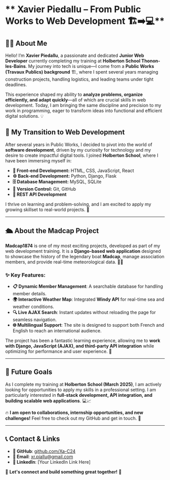 # ** Xavier Piedallu – From Public Works to Web Development 🏗️➡️💻**

## **👨‍💻 About Me**

Hello! I’m **Xavier Piedallu**, a passionate and dedicated **Junior Web Developer** currently completing my training at **Holberton School Thonon-les-Bains**. My journey into tech is unique—I come from a **Public Works (Travaux Publics) background** 🏗️, where I spent several years managing construction projects, handling logistics, and leading teams under tight deadlines.

This experience shaped my ability to **analyze problems, organize efficiently, and adapt quickly**—all of which are crucial skills in web development. Today, I am bringing the same discipline and precision to my work in programming, eager to transform ideas into functional and efficient digital solutions. 💡

## **🌟 My Transition to Web Development**

After several years in Public Works, I decided to pivot into the world of **software development**, driven by my curiosity for technology and my desire to create impactful digital tools. I joined **Holberton School**, where I have been immersing myself in:

- **🎨 Front-end Development:** HTML, CSS, JavaScript, React
- **⚙️ Back-end Development:** Python, Django, Flask
- **🗄️ Database Management:** MySQL, SQLite
- **🔄 Version Control:** Git, GitHub
- **🔗 REST API Development**

I thrive on learning and problem-solving, and I am excited to apply my growing skillset to real-world projects. 🚀

---

## **🛳️ About the Madcap Project**

**Madcap1874** is one of my most exciting projects, developed as part of my web development training. It is a **Django-based web application** designed to showcase the history of the legendary boat **Madcap**, manage association members, and provide real-time meteorological data. 🌊⚓

### **✨ Key Features:**
- **📋 Dynamic Member Management**: A searchable database for handling member details.
- **🌍 Interactive Weather Map**: Integrated **Windy API** for real-time sea and weather conditions.
- **🔍 Live AJAX Search**: Instant updates without reloading the page for seamless navigation.
- **🌐 Multilingual Support**: The site is designed to support both French and English to reach an international audience.

The project has been a fantastic learning experience, allowing me to **work with Django, JavaScript (AJAX), and third-party API integration** while optimizing for performance and user experience. 🚀

---

## **🎯 Future Goals**

As I complete my training at **Holberton School (March 2025)**, I am actively looking for opportunities to apply my skills in a professional setting. I am particularly interested in **full-stack development, API integration, and building scalable web applications**. 💻📈

🔥 **I am open to collaborations, internship opportunities, and new challenges!** Feel free to check out my GitHub and get in touch. 🤝

---

## **📞 Contact & Links**

- **🔗 GitHub**: [github.com/Xa-C24](https://github.com/Xa-C24)
- **📩 Email**: xr.piallu@gmail.com
- **💼 LinkedIn**: [Your LinkedIn Link Here]

📩 **Let's connect and build something great together!** 🚀

